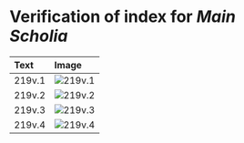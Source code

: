 # Verification of index for *Main Scholia*

| Text     | Image     |
| :------------- | :------------- |
| 219v.1 | ![219v.1](http://www.homermultitext.org/iipsrv?OBJ=IIP,1.0&FIF=/project/homer/pyramidal/VenA/VA219VN_0721.tif&RGN=0.2296,0.3665,0.2190,0.04329&WID=800&CVT=JPEG) |
| 219v.2 | ![219v.2](http://www.homermultitext.org/iipsrv?OBJ=IIP,1.0&FIF=/project/homer/pyramidal/VenA/VA219VN_0721.tif&RGN=0.2244,0.4061,0.2190,0.06100&WID=800&CVT=JPEG) |
| 219v.3 | ![219v.3](http://www.homermultitext.org/iipsrv?OBJ=IIP,1.0&FIF=/project/homer/pyramidal/VenA/VA219VN_0721.tif&RGN=0.2272,0.4596,0.2041,0.06694&WID=800&CVT=JPEG) |
| 219v.4 | ![219v.4](http://www.homermultitext.org/iipsrv?OBJ=IIP,1.0&FIF=/project/homer/pyramidal/VenA/VA219VN_0721.tif&RGN=0.2246,0.5159,0.6507,0.2407&WID=800&CVT=JPEG) |
